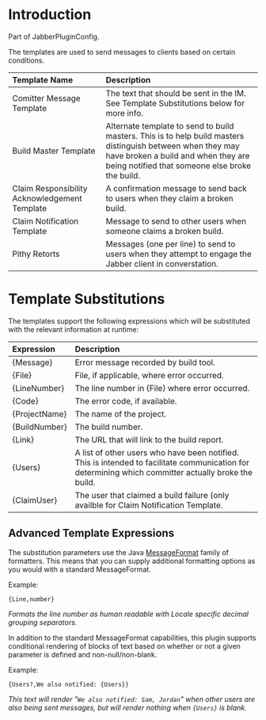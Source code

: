 # Introduction #

Part of JabberPluginConfig.

The templates are used to send messages to clients based on certain conditions.

| **Template Name** | **Description** |
|:------------------|:----------------|
| Comitter Message Template | The text that should be sent in the IM.  See Template Substitutions below for more info. |
| Build Master Template | Alternate template to send to build masters.  This is to help build masters distinguish between when they may have broken a build and when they are being notified that someone else broke the build. |
| Claim Responsibility Acknowledgement Template | A confirmation message to send back to users when they claim a broken build. |
| Claim Notification Template | Message to send to other users when someone claims a broken build. |
| Pithy Retorts     | Messages (one per line) to send to users when they attempt to engage the Jabber client in converstation. |


# Template Substitutions #

The templates support the following expressions which will be substituted with the relevant information at runtime:

| **Expression** | **Description** |
|:---------------|:----------------|
| {Message}      | Error message recorded by build tool. |
| {File}         | File, if applicable, where error occurred. |
| {LineNumber}   | The line number in {File} where error occurred. |
| {Code}         | The error code, if available. |
| {ProjectName}  | The name of the project. |
| {BuildNumber}  | The build number. |
| {Link}         | The URL that will link to the build report. |
| {Users}        | A list of other users who have been notified.  This is intended to facilitate communication for determining which committer actually broke the build. |
| {ClaimUser}    | The user that claimed a build failure (only availble for Claim Notification Template. |

## Advanced Template Expressions ##

The substitution parameters use the Java [MessageFormat](http://java.sun.com/j2se/1.5.0/docs/api/java/text/MessageFormat.Field.html) family of formatters.  This means that you can supply additional formatting options as you would with a standard MessageFormat.

Example:
```
{Line,number}
```
_Formats the line number as human readable with Locale specific decimal grouping separators._

In addition to the standard MessageFormat capabilities, this plugin supports conditional rendering of blocks of text based on whether or not a given parameter is defined and non-null/non-blank.

Example:
```
{Users?,We also notified: {Users}}
```
_This text will render "`We also notified: Sam, Jordan`" when other users are also being sent messages, but will render nothing when `{Users}` is blank._